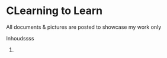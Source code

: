 # CLearning to Learn
All documents &amp; pictures are posted to showcase my work only

Inhoudssss

1.
